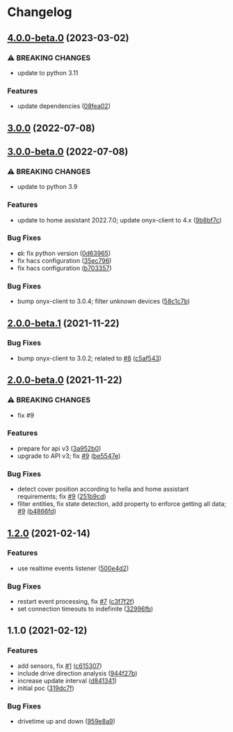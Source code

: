 # Changelog


## [4.0.0-beta.0](https://github.com/muhlba91/onyx-homeassistant-integration/compare/v3.0.0...v4.0.0-beta.0) (2023-03-02)


### ⚠ BREAKING CHANGES

* update to python 3.11

### Features

* update dependencies ([08fea02](https://github.com/muhlba91/onyx-homeassistant-integration/commit/08fea02b68efcda876c6cdf266a1a676ecedd9b1))

## [3.0.0](https://github.com/muhlba91/onyx-homeassistant-integration/compare/v3.0.0-beta.0...v3.0.0) (2022-07-08)

## [3.0.0-beta.0](https://github.com/muhlba91/onyx-homeassistant-integration/compare/v2.1.0-beta.0...v3.0.0-beta.0) (2022-07-08)


### ⚠ BREAKING CHANGES

* update to python 3.9

### Features

* update to home assistant 2022.7.0; update onyx-client to 4.x ([9b8bf7c](https://github.com/muhlba91/onyx-homeassistant-integration/commit/9b8bf7c129e379e3d9f53f961fd2b2b22e20e3ec))


### Bug Fixes

* **ci:** fix python version ([0d63965](https://github.com/muhlba91/onyx-homeassistant-integration/commit/0d639651f68332db3e553fe05b41fdec2a676bae))
* fix hacs configuration ([35ec796](https://github.com/muhlba91/onyx-homeassistant-integration/commit/35ec796e860f83b7d03217ad67d5387acff22d79))
* fix hacs configuration ([b703357](https://github.com/muhlba91/onyx-homeassistant-integration/commit/b703357e4ae7346727106d763a826d79c950abc0))

### Bug Fixes

* bump onyx-client to 3.0.4; filter unknown devices ([58c1c7b](https://github.com/muhlba91/onyx-homeassistant-integration/commit/58c1c7b6d95a8eda0a804018d6561fe5b2056863))

## [2.0.0-beta.1](https://github.com/muhlba91/onyx-homeassistant-integration/compare/v2.0.0-beta.0...v2.0.0-beta.1) (2021-11-22)


### Bug Fixes

* bump onyx-client to 3.0.2; related to [#8](https://github.com/muhlba91/onyx-homeassistant-integration/issues/8) ([c5af543](https://github.com/muhlba91/onyx-homeassistant-integration/commit/c5af543fffbb23b81528ab1ec582b0096a3ace56))

## [2.0.0-beta.0](https://github.com/muhlba91/onyx-homeassistant-integration/compare/v1.2.0...v2.0.0-beta.0) (2021-11-22)


### ⚠ BREAKING CHANGES

* fix #9

### Features

* prepare for api v3 ([3a952b0](https://github.com/muhlba91/onyx-homeassistant-integration/commit/3a952b0ebbf0470086fd1d0abdc3f3d3aadb1e26))
* upgrade to API v3; fix [#9](https://github.com/muhlba91/onyx-homeassistant-integration/issues/9) ([be5547e](https://github.com/muhlba91/onyx-homeassistant-integration/commit/be5547ed244f3ae8153b8f87330e001ed53fb1c0))


### Bug Fixes

* detect cover position according to hella and home assistant requirements; fix [#9](https://github.com/muhlba91/onyx-homeassistant-integration/issues/9) ([251b9cd](https://github.com/muhlba91/onyx-homeassistant-integration/commit/251b9cd2120b5957487de65fa8acdcf08f377f07))
* filter entities, fix state detection, add property to enforce getting all data; [#9](https://github.com/muhlba91/onyx-homeassistant-integration/issues/9) ([b4866fd](https://github.com/muhlba91/onyx-homeassistant-integration/commit/b4866fd48bc415fd3020a298be625063107936b2))

## [1.2.0](https://github.com/muhlba91/onyx-homeassistant-integration/compare/v1.1.0...v1.2.0) (2021-02-14)


### Features

* use realtime events listener ([500e4d2](https://github.com/muhlba91/onyx-homeassistant-integration/commit/500e4d2087adb5401ca6624b2416d862de554f31))


### Bug Fixes

* restart event processing, fix [#7](https://github.com/muhlba91/onyx-homeassistant-integration/issues/7) ([c3f7f2f](https://github.com/muhlba91/onyx-homeassistant-integration/commit/c3f7f2f14dcab682bdc4379a1b8ef691e54da8d2))
* set connection timeouts to indefinite ([32996fb](https://github.com/muhlba91/onyx-homeassistant-integration/commit/32996fb419a149437e07fd99cfbec8b7a2af7e3c))

## 1.1.0 (2021-02-12)


### Features

* add sensors, fix [#1](https://github.com/muhlba91/onyx-homeassistant-integration/issues/1) ([c615307](https://github.com/muhlba91/onyx-homeassistant-integration/commit/c6153074839e31dbbf7847ad430597a7bc12f745))
* include drive direction analysis ([944f27b](https://github.com/muhlba91/onyx-homeassistant-integration/commit/944f27be7854194033297644d1bc59a866ce27d6))
* increase update interval ([d841341](https://github.com/muhlba91/onyx-homeassistant-integration/commit/d841341363e215798c05b0a0001e0f662d88af0e))
* initial poc ([319dc7f](https://github.com/muhlba91/onyx-homeassistant-integration/commit/319dc7f1bc90083355bc8ac8cf7be789fdb4c078))


### Bug Fixes

* drivetime up and down ([959e8a9](https://github.com/muhlba91/onyx-homeassistant-integration/commit/959e8a966f0e09d99b787fef576cc595e603da3a))
